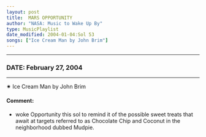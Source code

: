 ```yaml
---
layout: post
title:  MARS OPPORTUNITY
author: "NASA: Music to Wake Up By"
type: MusicPlaylist
date_modified: 2004-01-04:Sol 53
songs: ["Ice Cream Man by John Brim"]
---
```


----
### DATE: February 27, 2004
----
✷ Ice Cream Man by John Brim

#### Comment:
* woke Opportunity this sol to remind it of the possible sweet treats that await at targets referred to as Chocolate Chip and Coconut in the neighborhood dubbed Mudpie.



<br/>
<center>
	<a target="_blank"
	   href="https://twitter.com/intent/tweet?hashtags=Space,NASA,Playlist,NASAWakeupCalls,SpaceProgram&text={{ page.author}}, '{{ page.songs.first }}' {{ page.title }}, {{ page.date | date: '%B %d, %Y' }}. {{ site.url }}{{ page.url }}&via=nasawakeupcalls"><i class="fab fa-twitter" alt="Tweet this page" style="font-size: 1.3em;"></i></a>
	&nbsp; 	<i class="fas fa-user-astronaut" style="font-size: 1.5em;"></i> &nbsp;
    <a type="amzn" search="'Ice Cream Man by John Brim'" category="popular music">
    <i class="fab fa-amazon" style="font-size: 1.3em;"></i></a>
</center>
